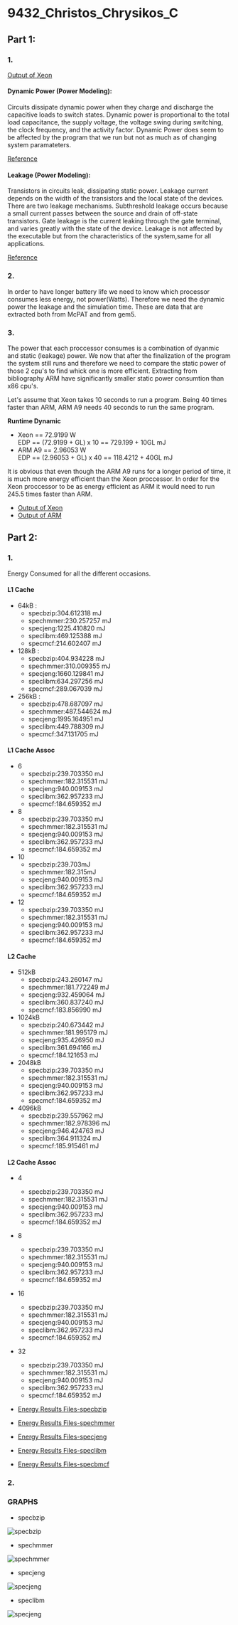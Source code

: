 # 9432_Christos_Chrysikos_C


## Part 1:

### 1.
[Output of Xeon](https://github.com/christos99/9432_Christos_Chrysikos_C/blob/main/Output%20Files/Xeon.txt)

#### Dynamic Power (Power Modeling):  
Circuits dissipate dynamic power when they charge and discharge the capacitive loads to switch states. Dynamic power is proportional to the total load capacitance, the supply voltage, the voltage swing during switching, the clock frequency, and the activity factor. Dynamic Power does  seem to be affected by the program that we run but not as much as of changing system paramateters.

[Reference](https://www.hpl.hp.com/research/mcpat/McPATAlpha_TechRep.pdf)

#### Leakage (Power Modeling):

Transistors in circuits leak, dissipating static power. Leakage current depends on the width of the transistors and the local state of the devices. There are two leakage mechanisms. Subthreshold leakage occurs because a small current passes between the source and drain of off-state transistors. Gate leakage is the current leaking through the gate terminal, and varies greatly with the state of the device. Leakage is not affected by the executable but from the characteristics of the system,same for all applications.

[Reference](https://www.hpl.hp.com/research/mcpat/McPATAlpha_TechRep.pdf)



### 2.

In order to have longer battery life we need to know which processor consumes less energy, not power(Watts). Therefore we need the dynamic power the leakage and the simulation time. These are data that are extracted both from McPAT and from gem5. 


### 3.  
The power that each proccessor consumes is a combination of dyanmic and static (leakage) power. We now that after the finalization of the program the system still runs and therefore we need to compare the static power of those 2 cpu's to find whick one is more efficient. Extracting from bibliography ARM have significantly smaller static power consumtion than x86 cpu's.

Let's assume that Xeon takes 10 seconds to run a program. Being 40 times faster than ARM, ARM A9 needs 40 seconds to run the same program.

**Runtime Dynamic** 

  * Xeon == 72.9199 W  
    EDP == (72.9199 + GL) x 10 == 729.199 + 10GL mJ
  * ARM A9  == 2.96053 W  
    EDP == (2.96053 + GL) x 40 == 118.4212 + 40GL mJ
    
 It is obvious that even though the ARM A9 runs for a longer period of time, it is much more energy efficient than the Xeon proccessor. In order for the Xeon proccessor to be as energy efficient as ARM it would need to run 245.5 times faster than ARM.
  
     
* [Output of Xeon](https://github.com/christos99/9432_Christos_Chrysikos_C/blob/main/Output%20Files/Xeon.txt)  
* [Output of ARM](https://github.com/christos99/9432_Christos_Chrysikos_C/blob/main/Output%20Files/ARM.txt)


## Part 2:


### 1.
Energy Consumed for all the different occasions.

#### L1 Cache

* 64kB :
  * specbzip:304.612318 mJ
  * spechmmer:230.257257 mJ
  * specjeng:1225.410820 mJ
  * speclibm:469.125388 mJ
  * specmcf:214.602407 mJ
* 128kB :
  * specbzip:404.934228 mJ
  * spechmmer:310.009355 mJ
  * specjeng:1660.129841 mJ
  * speclibm:634.297256 mJ
  * specmcf:289.067039 mJ
* 256kB :
  * specbzip:478.687097 mJ
  * spechmmer:487.544624 mJ
  * specjeng:1995.164951 mJ
  * speclibm:449.788309 mJ
  * specmcf:347.131705 mJ


#### L1 Cache Assoc

* 6
  * specbzip:239.703350 mJ
  * spechmmer:182.315531 mJ
  * specjeng:940.009153 mJ
  * speclibm:362.957233 mJ
  * specmcf:184.659352 mJ
* 8
  * specbzip:239.703350 mJ
  * spechmmer:182.315531 mJ
  * specjeng:940.009153 mJ
  * speclibm:362.957233 mJ
  * specmcf:184.659352 mJ
* 10
  * specbzip:239.703mJ
  * spechmmer:182.315mJ
  * specjeng:940.009153 mJ
  * speclibm:362.957233 mJ
  * specmcf:184.659352 mJ
* 12
  * specbzip:239.703350 mJ
  * spechmmer:182.315531 mJ
  * specjeng:940.009153 mJ
  * speclibm:362.957233 mJ
  * specmcf:184.659352 mJ

#### L2 Cache

* 512kB
  * specbzip:243.260147 mJ
  * spechmmer:181.772249 mJ
  * specjeng:932.459064 mJ
  * speclibm:360.837240 mJ
  * specmcf:183.856990 mJ
* 1024kB
  * specbzip:240.673442 mJ
  * spechmmer:181.995179 mJ
  * specjeng:935.426950 mJ
  * speclibm:361.694166 mJ
  * specmcf:184.121653 mJ
* 2048kB
  * specbzip:239.703350 mJ
  * spechmmer:182.315531 mJ
  * specjeng:940.009153 mJ
  * speclibm:362.957233 mJ
  * specmcf:184.659352 mJ
* 4096kB
  * specbzip:239.557962 mJ
  * spechmmer:182.978396 mJ
  * specjeng:946.424763 mJ
  * speclibm:364.911324 mJ
  * specmcf:185.915461 mJ


#### L2 Cache Assoc

* 4
  * specbzip:239.703350 mJ
  * spechmmer:182.315531 mJ
  * specjeng:940.009153 mJ
  * speclibm:362.957233 mJ
  * specmcf:184.659352 mJ
* 8
  * specbzip:239.703350 mJ
  * spechmmer:182.315531 mJ
  * specjeng:940.009153 mJ
  * speclibm:362.957233 mJ
  * specmcf:184.659352 mJ
* 16
  * specbzip:239.703350 mJ
  * spechmmer:182.315531 mJ
  * specjeng:940.009153 mJ
  * speclibm:362.957233 mJ
  * specmcf:184.659352 mJ
* 32
  * specbzip:239.703350 mJ
  * spechmmer:182.315531 mJ
  * specjeng:940.009153 mJ
  * speclibm:362.957233 mJ
  * specmcf:184.659352 mJ
 
* [Energy Results Files-specbzip](https://github.com/christos99/9432_Christos_Chrysikos_C/tree/main/Energy%20results/specbzip) 
* [Energy Results Files-spechmmer](https://github.com/christos99/9432_Christos_Chrysikos_C/tree/main/Energy%20results/spechmmer)
* [Energy Results Files-specjeng](https://github.com/christos99/9432_Christos_Chrysikos_C/tree/main/Energy%20results/specjeng) 
* [Energy Results Files-speclibm](https://github.com/christos99/9432_Christos_Chrysikos_C/tree/main/Energy%20results/speclibm)
* [Energy Results Files-specbmcf](https://github.com/christos99/9432_Christos_Chrysikos_C/tree/main/Energy%20results/specmcf) 


### 2.

### GRAPHS

* specbzip

![specbzip](https://github.com/christos99/9432_Christos_Chrysikos_C/blob/main/Graphs/specbzip.png)

* spechmmer

![spechmmer](https://github.com/christos99/9432_Christos_Chrysikos_C/blob/main/Graphs/spechmmer.png)

* specjeng

![specjeng](https://github.com/christos99/9432_Christos_Chrysikos_C/blob/main/Graphs/specjeng.png)

* speclibm

![specjeng](https://github.com/christos99/9432_Christos_Chrysikos_C/blob/main/Graphs/speclibm.png)







